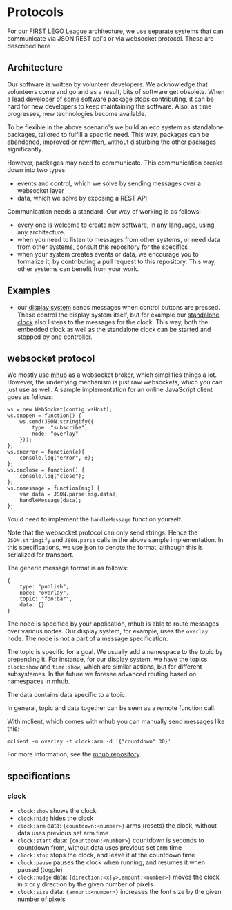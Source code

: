 # Protocols

For our FIRST LEGO League architecture, we use separate systems that can communicate via JSON REST api's or via websocket protocol. These are described here

## Architecture

Our software is written by volunteer developers. We acknowledge that volunteers come and go and as a result, bits of software get obsolete. When a lead developer of some software package stops contributing, it can be hard for new developers to keep maintaining the software. Also, as time progresses, new technologies become available.

To be flexible in the above scenario's we build an eco system as standalone packages, tailored to fulfill a specific need. This way, packages can be abandoned, improved or rewritten, without disturbing the other packages significantly.

However, packages may need to communicate. This communication breaks down into two types:

- events and control, which we solve by sending messages over a websocket layer
- data, which we solve by exposing a REST API

Communication needs a standard. Our way of working is as follows:

- every one is welcome to create new software, in any language, using any architecture.
- when you need to listen to messages from other systems, or need data from other systems, consult this repository for the specifics
- when your system creates events or data, we encourage you to formalize it, by contributing a pull request to this repository. This way, other systems can benefit from your work.

## Examples

- our [display system](https://github.com/FirstLegoLeague/displaySystem) sends messages when control buttons are pressed. These control the display system itself, but for example our [standalone clock](https://github.com/FirstLegoLeague/clock) also listens to the messages for the clock. This way, both the embedded clock as well as the standalone clock can be started and stopped by one controller.

## websocket protocol

We mostly use [mhub](https://github.com/poelstra/mhub) as a websocket broker, which simplifies things a lot. However, the underlying mechanism is just raw websockets, which you can just use as well. A sample implementation for an online JavaScript client goes as follows:

    ws = new WebSocket(config.wsHost);
    ws.onopen = function() {
        ws.send(JSON.stringify({
            type: "subscribe",
            node: "overlay"
        }));
    };
    ws.onerror = function(e){
        console.log("error", e);
    };
    ws.onclose = function() {
        console.log("close");
    };
    ws.onmessage = function(msg) {
        var data = JSON.parse(msg.data);
        handleMessage(data);
    };

You'd need to implement the `handleMessage` function yourself.

Note that the websocket protocol can only send strings. Hence the `JSON.stringify` and `JSON.parse` calls in the above sample implementation. In this specifications, we use json to denote the format, although this is serialized for transport.

The generic message format is as follows:

	{
		type: "publish",
		node: "overlay",
		topic: "foo:bar",
		data: {} 
	}

The node is specified by your application, mhub is able to route messages over various nodes. Our display system, for example, uses the `overlay` node. The node is not a part of a message specification.

The topic is specific for a goal. We usually add a namespace to the topic by prepending it. For instance, for our display system, we have the topics `clock:show` and `time:show`, which are similar actions, but for different subsystemes. In the future we foresee advanced routing based on namespaces in mhub.

The data contains data specific to a topic.

In general, topic and data together can be seen as a remote function call.

With mclient, which comes with mhub you can manually send messages like this:

	mclient -n overlay -t clock:arm -d '{"countdown":30}'

For more information, see the [mhub repository](https://github.com/poelstra/mhub).

## specifications

### clock

- `clock:show` shows the clock
- `clock:hide` hides the clock
- `clock:arm` data: `{countdown:<number>}` arms (resets) the clock, without data uses previous set arm time
- `clock:start` data: `{countdown:<number>}` countdown is seconds to countdown from, without data uses previous set arm time
- `clock:stop` stops the clock, and leave it at the countdown time
- `clock:pause` pauses the clock when running, and resumes it when paused (toggle)
- `clock:nudge` data: `{direction:<x|y>,amount:<number>}` moves the clock in x or y direction by the given number of pixels
- `clock:size` data: `{amount:<number>}` increases the font size by the given number of pixels
